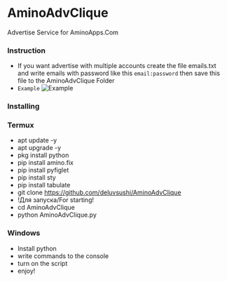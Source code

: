 # AminoAdvClique
Advertise Service for AminoApps.Com

### Instruction
- If you want advertise with multiple accounts create the file emails.txt and write emails with password like this `email:password` then save this file to the AminoAdvClique Folder
- `Example`
![Example](https://i.ibb.co/ZVq3wLv/Screenshot-2021-11-09-21-01-18-98-87c2225eebc34d2513fa0e7ad5b93cfc.jpg)


### Installing

### Termux
- apt update -y
- apt upgrade -y
- pkg install python
- pip install amino.fix
- pip install pyfiglet
- pip install sty
- pip install tabulate
- git clone https://github.com/deluvsushi/AminoAdvClique
- !Для запуска/For starting!
- cd AminoAdvClique
- python AminoAdvClique.py

### Windows
- Install python
- write commands to the console
- turn on the script
- enjoy!
